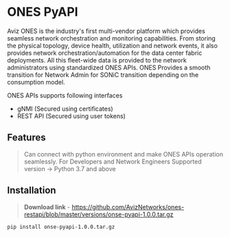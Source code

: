 # ONES PyAPI

Aviz ONES is the industry's first multi-vendor platform which provides seamless network orchestration and monitoring capabilities. From storing the physical topology, device health, utilization and network events, it also provides network orchestration/automation for the data center fabric deployments. All this fleet-wide data is provided to the network administrators using standardized ONES APIs. ONES Provides a smooth transition for Network Admin for SONiC transition depending on the consumption model.

ONES APIs supports following interfaces
- gNMI (Secured using certificates)
- REST API (Secured using user tokens)



## Features
> Can connect with python environment and make ONES APIs operation seamlessly.
> For Developers and Network Engineers
> Supported version -> Python 3.7 and above 


## Installation
> **Download link** - https://github.com/AvizNetworks/ones-restapi/blob/master/versions/onse-pyapi-1.0.0.tar.gz
```sh
pip install onse-pyapi-1.0.0.tar.gz
```

